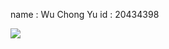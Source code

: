 name : Wu Chong Yu
id : 20434398

  <img src="
        comp3111lab1demo/eclipse-workspace - Lab1_readme.md - Eclipse IDE 21_2_2019 3_04_54 PM.png
      " />
      